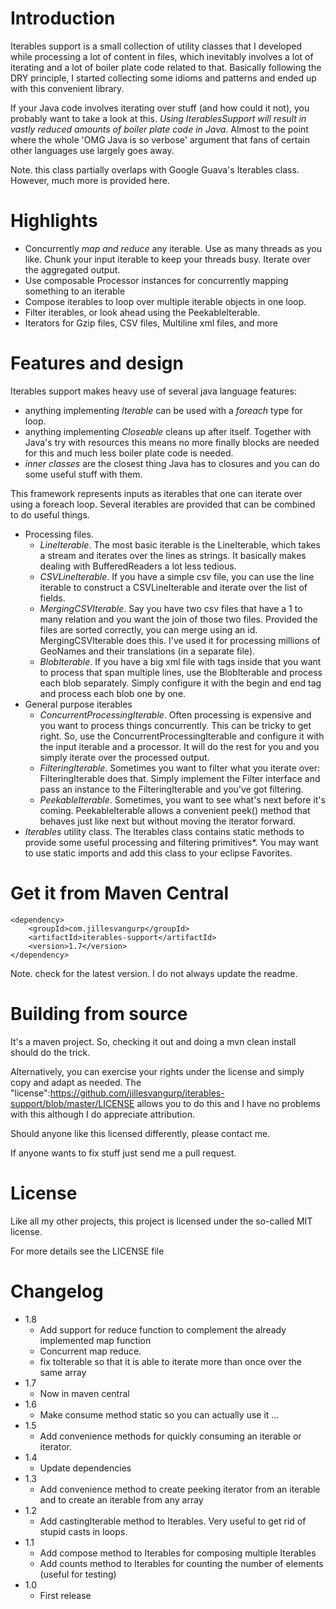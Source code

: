 # Introduction

Iterables support is a small collection of utility classes that I developed while processing a lot of content in files, which inevitably involves a lot of iterating and a lot of boiler plate code related to that. Basically following the DRY principle, I started collecting some idioms and patterns and ended up with this convenient library. 

If your Java code involves iterating over stuff (and how could it not), you probably want to take a look at this. *Using IterablesSupport will result in vastly reduced amounts of boiler plate code in Java*. Almost to the point where the whole 'OMG Java is so verbose' argument that fans of certain other languages use largely goes away.

Note. this class partially overlaps with Google Guava's Iterables class. However, much more is provided here.

# Highlights

* Concurrently *map and reduce* any iterable. Use as many threads as you like. Chunk your input iterable to keep your threads busy. Iterate over the aggregated output.
* Use composable Processor instances for concurrently mapping something to an iterable
* Compose iterables to loop over multiple iterable objects in one loop.
* Filter iterables, or look ahead using the PeekableIterable.
* Iterators for Gzip files, CSV files, Multiline xml files, and more

# Features and design

Iterables support makes heavy use of several java language features:
* anything implementing *Iterable<T>* can be used with a *foreach* type for loop.
* anything implementing *Closeable* cleans up after itself. Together with Java's try with resources this means no more finally blocks are needed for this and much less boiler plate code is needed. 
* *inner classes* are the closest thing Java has to closures and you can do some useful stuff with them. 

This framework represents inputs as iterables that one can iterate over using a foreach loop. Several iterables are provided that can be combined to do useful things.

* Processing files.
    * *LineIterable*. The most basic iterable is the LineIterable, which takes a stream and iterates over the lines as strings. It basically makes dealing with BufferedReaders a lot less tedious.
    * *CSVLineIterable*. If you have a simple csv file, you can use the line iterable to construct a CSVLineIterable and iterate over the list of fields.
    * *MergingCSVIterable*. Say you have two csv files that have a 1 to many relation and you want the join of those two files. Provided the files are sorted correctly, you can merge using an id. MergingCSVIterable does this. I've used it for processing millions of GeoNames and their translations (in a separate file).  
    * *BlobIterable*. If you have a big xml file with tags inside that you want to process that span multiple lines, use the BlobIterable and process each blob separately. Simply configure it with the begin and end tag and process each blob one by one.
* General purpose iterables
    * *ConcurrentProcessingIterable*. Often processing is expensive and you want to process things concurrently. This can be tricky to get right. So, use the ConcurrentProcessingIterable and configure it with the input iterable and a processor. It will do the rest for you and you simply iterate over the processed output.
    * *FilteringIterable*. Sometimes you want to filter what you iterate over: FilteringIterable does that. Simply implement the Filter interface and pass an instance to the FilteringIterable and you've got filtering.
    * *PeekableIterable*. Sometimes, you want to see what's next before it's coming. PeekableIterable allows a convenient peek() method that behaves just like next but without moving the iterator forward. 
* *Iterables* utility class. The Iterables class contains static methods to provide some useful processing and filtering primitives*. You may want to use static imports and add this class to your eclipse Favorites.

# Get it from Maven Central

```
<dependency>
    <groupId>com.jillesvangurp</groupId>
    <artifactId>iterables-support</artifactId>
    <version>1.7</version>
</dependency>
```

Note. check for the latest version. I do not always update the readme.

# Building from source

It's a maven project. So, checking it out and doing a mvn clean install should do the trick.

Alternatively, you can exercise your rights under the license and simply copy and adapt as needed. The "license":https://github.com/jillesvangurp/iterables-support/blob/master/LICENSE allows you to do this and I have no problems with this although I do appreciate attribution.

Should anyone like this licensed differently, please contact me.

If anyone wants to fix stuff just send me a pull request.

# License

Like all my other projects, this project is licensed under the so-called MIT license. 

For more details see the LICENSE file

# Changelog
* 1.8
    * Add support for reduce function to complement the already implemented map function
    * Concurrent map reduce.
    * fix toIterable so that it is able to iterate more than once over the same array
* 1.7
    * Now in maven central
* 1.6
    * Make consume method static so you can actually use it ...
* 1.5
    * Add convenience methods for quickly consuming an iterable or iterator.
* 1.4
    * Update dependencies
* 1.3 
    * Add convenience method to create peeking iterator from an iterable and to create an iterable from any array
* 1.2
    * Add castingIterable method to Iterables. Very useful to get rid of stupid casts in loops.
* 1.1
    * Add compose method to Iterables for composing multiple Iterables
    * Add counts method to Iterables for counting the number of elements (useful for testing)
* 1.0
    * First release
